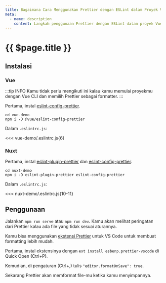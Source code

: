```yaml
---
title: Bagaimana Cara Menggunakan Prettier dengan ESLint dalam Proyek Vue/Nuxt
meta:
  - name: description
    content: Langkah penggunaan Prettier dengan ESLint dalam proyek Vue/Nuxt.
---
```


# {{ $page.title }}

<start-tutorial lang="id" />

## Instalasi

### Vue

:::tip INFO
Kamu tidak perlu mengikuti ini kalau kamu memulai proyekmu dengan Vue CLI dan memilih Prettier sebagai formatter.
:::

Pertama, instal [eslint-config-prettier](https://github.com/vuejs/vue-cli/tree/dev/packages/%40vue/eslint-config-prettier).

```bash{2}
cd vue-demo
npm i -D @vue/eslint-config-prettier
```

Dalam `.eslintrc.js`:

<<< vue-demo/.eslintrc.js{6}

### Nuxt

Pertama, instal [eslint-plugin-prettier](https://github.com/prettier/eslint-plugin-prettier) dan [eslint-config-prettier](https://github.com/prettier/eslint-config-prettier).

```bash{2}
cd nuxt-demo
npm i -D eslint-plugin-prettier eslint-config-prettier
```

Dalam `.eslintrc.js`:

<<< nuxt-demo/.eslintrc.js{10-11}

## Penggunaan

Jalankan `npm run serve` atau `npm run dev`. Kamu akan melihat peringatan dari Prettier kalau ada file yang tidak sesuai aturannya.

Kamu bisa menggunakan [ekstensi Prettier](https://marketplace.visualstudio.com/items?itemName=esbenp.prettier-vscode) untuk VS Code untuk membuat formatting lebih mudah.

Pertama, instal ekstensinya dengan `ext install esbenp.prettier-vscode` di Quick Open (Ctrl+P).

Kemudian, di pengaturan (Ctrl+,) tulis `"editor.formatOnSave": true`.

Sekarang Prettier akan memformat file-mu ketika kamu menyimpannya.
